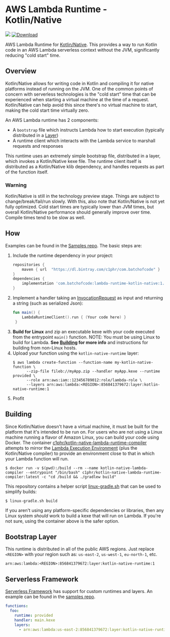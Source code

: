 # AWS Lambda Runtime - Kotlin/Native 
![](https://img.shields.io/circleci/project/github/c1phr/lambda-runtime-kotlin-native/master.svg?style=flat)
 [ ![Download](https://api.bintray.com/packages/c1phr/com.batchofcode/lambda-runtime-kotlin-native/images/download.svg) ](https://bintray.com/c1phr/com.batchofcode/lambda-runtime-kotlin-native/_latestVersion)

AWS Lambda Runtime for [Kotlin/Native](https://kotlinlang.org/docs/reference/native-overview.html). This provides a way to run Kotlin code in an AWS Lambda serverless context without the JVM, significantly reducing "cold start" time.

## Overview
Kotlin/Native allows for writing code in Kotlin and compiling it for native platforms instead of running on the JVM.
One of the common points of concern with serverless technologies is the "cold start" time that can be experienced when starting a virtual machine at the time of a request.
Kotlin/Native can help avoid this since there's no virtual machine to start, making the cold start time virtually zero.

An AWS Lambda runtime has 2 components:
* A `bootstrap` file which instructs Lambda how to start execution (typically distributed in a [Layer](https://docs.aws.amazon.com/lambda/latest/dg/configuration-layers.html))
* A runtime client which interacts with the Lambda service to marshall requests and responses

This runtime uses an extremely simple bootstrap file, distributed in a layer, which invokes a Kotlin/Native kexe file. The runtime client itself is distributed as a Kotlin/Native klib dependency, and handles requests as part of the function itself.

### Warning
Kotlin/Native is still in the technology preview stage. Things are subject to change/break/fail/run slowly.
With this, also note that Kotlin/Native is not yet fully optimized. Cold start times are typically lower than JVM times, but overall Kotlin/Native performance should generally improve over time.
Compile times tend to be slow as well.


## How
Examples can be found in the [Samples repo](https://github.com/c1phr/kotlin-native-lambda-samples). The basic steps are:

1. Include the runtime dependency in your project:
    ```groovy
    repositories {    
        maven { url  "https://dl.bintray.com/c1phr/com.batchofcode" }    
    }
    dependencies {
        implementation 'com.batchofcode:lambda-runtime-kotlin-native:1.0.41'                
    }
    ```
2. Implement a handler taking an [InvocationRequest](https://github.com/c1phr/lambda-runtime-kotlin-native/blob/master/src/LambdaRuntimeMain/kotlin/runtime/handler/InvocationRequest.kt) as input and returning a string (such as serialized Json):
    ```kotlin
    fun main() {
        LambdaRuntimeClient().run { (Your code here) }
     }
    ```
3. **Build for Linux** and zip an executable kexe with your code executed from the entrypoint `main()` function. NOTE: You must be using Linux to build for Lambda. **See [Building](#Building) for more info** and instructions for building from non-Linux hosts.
4. Upload your function using the `kotlin-native-runtime` layer:
    ```
    $ aws lambda create-function --function-name my-kotlin-native-function \
          --zip-file fileb://myApp.zip --handler myApp.kexe --runtime provided \
          --role arn:aws:iam::123456789012:role/lambda-role \
          --layers arn:aws:lambda:<REGION>:856841379672:layer:kotlin-native-runtime:1
    ```
5. Profit

## Building
Since Kotlin/Native doesn't have a virtual machine, it must be built for the platform that it's intended to be run on. 
For users who are not using a Linux machine running a flavor of Amazon Linux, you can build your code using Docker.
The container [c1phr/kotlin-native-lambda-runtime-compiler](https://hub.docker.com/r/c1phr/kotlin-native-lambda-runtime-compiler) attempts to mirror the [Lambda Execution Environment](https://docs.aws.amazon.com/lambda/latest/dg/current-supported-versions.html) (plus the Kotlin/Native compiler) to provide 
an environment close to that in which your Lambda function will run.

```
$ docker run -v $(pwd):/build --rm --name kotlin-native-lambda-compiler --entrypoint "/bin/bash" c1phr/kotlin-native-lambda-runtime-compiler:latest -c "cd /build && ./gradlew build"
```

This repository contains a helper script [linux-gradle.sh](https://github.com/c1phr/lambda-runtime-kotlin-native/blob/master/linux-gradle.sh) that can be used to simplify builds:

```
$ linux-gradle.sh build
```

If you aren't using any platform-specific dependencies or libraries, then any Linux system _should_ work to build a kexe that will run on Lambda. If you're not sure, using the container above is the safer option.

## Bootstrap Layer
This runtime is distributed in all of the public AWS regions. Just replace `<REGION>` with your region such as: `us-east-2`, `us-west-1`, `eu-north-1`, etc. 

```arn:aws:lambda:<REGION>:856841379672:layer:kotlin-native-runtime:1```

## Serverless Framework
[Serverless Framework](https://serverless.com) has support for custom runtimes and layers. An example can be found in the [samples repo](https://github.com/c1phr/kotlin-native-lambda-samples/blob/master/CsvParser/serverless/serverless.yml).

```yaml
functions:
  foo:
    runtime: provided
    handler: main.kexe
    layers:
      - arn:aws:lambda:us-east-2:856841379672:layer:kotlin-native-runtime:1
```
